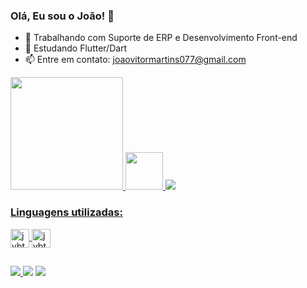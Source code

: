 ### Olá, Eu sou o João! 👋

- 🔭 Trabalhando com Suporte de ERP e Desenvolvimento Front-end
- 🌱 Estudando Flutter/Dart
- 📫 Entre em contato: joaovitormartins077@gmail.com

<div>
<a href="https://github.com/jvbt3">
<img height="180em" src="https://github-readme-stats.vercel.app/api?username=jvbt3&show_icons=true&theme=dracula&include_all_commits=true&count_private=true"/>
<img height="60em" src="https://github-readme-stats.vercel.app/api/top-langs/?username=jvbt3&layout=compact&langs_count=1&theme=dracula"/>
<img src="https://media.discordapp.net/attachments/1078498404763697214/1085265793425612923/Design_sem_nome_1.gif?width=150&height=150"/>
</div>

<div>
<h3>Linguagens utilizadas:</h3>
</div>
<div  style="display: inline_block">
<img align="center" alt="jvbt3-flutter" height="30" widht="40" src="https://cdn.jsdelivr.net/gh/devicons/devicon/icons/flutter/flutter-original.svg" />
<img align="center" alt="jvbt3-dart" height="30" widht="40" src="https://cdn.jsdelivr.net/gh/devicons/devicon/icons/dart/dart-original.svg"" />

</div>

##

<div>
<a href="https://www.instagram.com/martinsv.joao/" target="_blank"><img src="https://img.shields.io/badge/Instagram-E4405F?style=for-the-badge&logo=instagram&logoColor=white">    </a>
<a href="https://www.linkedin.com/in/jvbt3/" target="_blank"><img src="https://img.shields.io/badge/LinkedIn-0077B5?style=for-the-badge&logo=linkedin&logoColor=white"></a>
<a href="https://discord.com/channels/jvbt3#8921" target="_blank"><img src="https://img.shields.io/badge/Discord-7289DA?style=for-the-badge&logo=discord&logoColor=white"></a>
</div>
